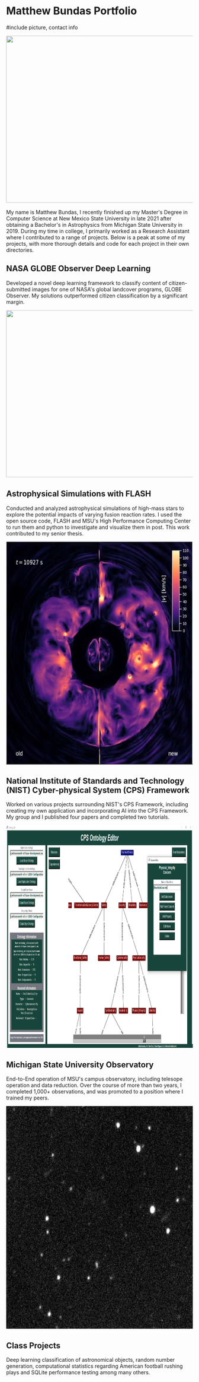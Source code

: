 # Matthew Bundas Portfolio

#include picture, contact info

<p align="center">
<img src="https://github.com/bundasma/matthew_bundas_portfolio/blob/main/README_images/prof_pic.png?raw=true" width="600" height="450">
</p>

My name is Matthew Bundas, I recently finished up my Master's Degree in Computer Science at New Mexico State University in late 2021 after obtaining a Bachelor's in Astrophysics from Michigan State University in 2019. During my time in college, I primarily worked as a Research Assistant where I contributed to a range of projects. Below is a peak at some of my projects, with more thorough details and code for each project in their own directories.




## NASA GLOBE Observer Deep Learning
Developed a novel deep learning framework to classify content of citizen-submitted images for one of NASA's global landcover programs, GLOBE Observer. My solutions outperformed citizen classification by a significant margin.

<p align="center">
<img src="https://github.com/bundasma/matthew_bundas_portfolio/blob/main/NASA_GLOBE_Observer_Research/README_images/SSAL_framework.jpg?raw=true" width="600" height="450">
</p>


## Astrophysical Simulations with FLASH
Conducted and analyzed astrophysical simulations of high-mass stars to explore the potential impacts of varying fusion reaction rates. I used the open source code, FLASH and MSU's High Performance Computing Center to run them and python to investigate and visualize them in post. This work contributed to my senior thesis. 

<p align="center">
<img src="https://github.com/bundasma/matthew_bundas_portfolio/blob/main/Astrophysical_Sim_Research/README_images/sim_screenshot.PNG?raw=true" width="600" height="600">
</p>


## National Institute of Standards and Technology (NIST) Cyber-physical System (CPS) Framework
Worked on various projects surrounding NIST's CPS Framework, including creating my own application and incorporating AI into the CPS Framework. My group and I published four papers and completed two tutorials.

<p align="center">
<img src="https://github.com/bundasma/matthew_bundas_portfolio/blob/main/NIST_CPS_Framework_Research/README_images/ontology_editor.png?raw=true" width="1000" height="600">
</p>


## Michigan State University Observatory
End-to-End operation of MSU's campus observatory, including telesope operation and data reduction. Over the course of more than two years, I completed 1,000+ observations, and was promoted to a position where I trained my peers.

<p align="center">
<img src="https://github.com/bundasma/matthew_bundas_portfolio/blob/main/MSU_Observatory/README_images/starfield.png?raw=true" width="1000" height="600">
</p>




## Class Projects
Deep learning classification of astronomical objects, random number generation, computational statistics regarding American football rushing plays and SQLite performance testing among many others. 


